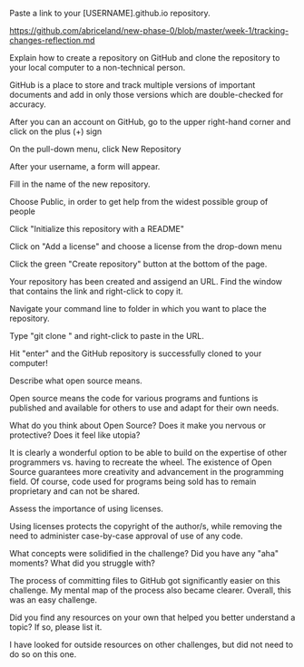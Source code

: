 

Paste a link to your [USERNAME].github.io repository.

https://github.com/abriceland/new-phase-0/blob/master/week-1/tracking-changes-reflection.md

Explain how to create a repository on GitHub and clone the repository to your local computer to a non-technical person.


GitHub is a place to store and track multiple versions of important documents and add in only those versions which are double-checked for accuracy.  

After you can an account on GitHub, go to the upper right-hand corner and click on the plus (+) sign

On the pull-down menu, click New Repository

After your username, a form will appear.  

Fill in the name of the new repository.

Choose Public, in order to get help from the widest possible group of people

Click "Initialize this repository with a README"

Click on "Add a license" and choose a license from the drop-down menu

Click the green "Create repository" button at the bottom of the page.

Your repository has been created and assigend an URL.  Find the window that contains the link and right-click to copy it.

Navigate your command line to folder in which you want to place the repository.

Type "git clone " and right-click to paste in the URL.

Hit "enter" and the GitHub repository is successfully cloned to your computer!


Describe what open source means.

Open source means the code for various programs and funtions is published and available for others to use and adapt for their own needs.  


What do you think about Open Source? Does it make you nervous or protective? Does it feel like utopia?

It is clearly a wonderful option to be able to build on the expertise of other programmers vs. having to recreate the wheel.  The existence of Open Source guarantees more creativity and advancement in the programming field.  Of course, code used for programs being sold has to remain proprietary and can not be shared.

Assess the importance of using licenses.

Using licenses protects the copyright of the author/s, while removing the need to administer case-by-case approval of use of any code.  


What concepts were solidified in the challenge? Did you have any "aha" moments? What did you struggle with?

The process of committing files to GitHub got significantly easier on this challenge.  My mental map of the process also became clearer.  Overall, this was an easy challenge.  


Did you find any resources on your own that helped you better understand a topic? If so, please list it.

I have looked for outside resources on other challenges, but did not need to do so on this one.